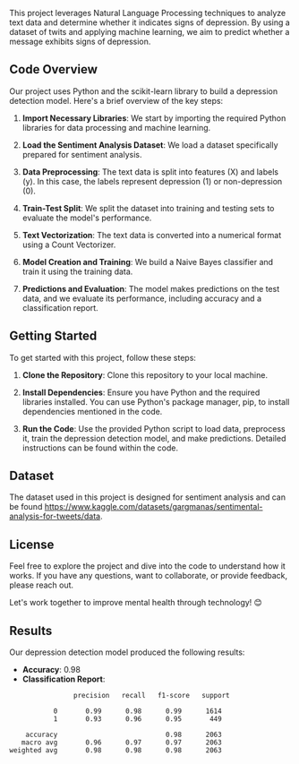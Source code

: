 
This project leverages Natural Language Processing techniques to analyze text data and determine whether it indicates signs of depression. By using a dataset of twits and applying machine learning, we aim to predict whether a message exhibits signs of depression.

## Code Overview

Our project uses Python and the scikit-learn library to build a depression detection model. Here's a brief overview of the key steps:

1. **Import Necessary Libraries**: We start by importing the required Python libraries for data processing and machine learning.

2. **Load the Sentiment Analysis Dataset**: We load a dataset specifically prepared for sentiment analysis.

3. **Data Preprocessing**: The text data is split into features (X) and labels (y). In this case, the labels represent depression (1) or non-depression (0).

4. **Train-Test Split**: We split the dataset into training and testing sets to evaluate the model's performance.

5. **Text Vectorization**: The text data is converted into a numerical format using a Count Vectorizer.

6. **Model Creation and Training**: We build a Naive Bayes classifier and train it using the training data.

7. **Predictions and Evaluation**: The model makes predictions on the test data, and we evaluate its performance, including accuracy and a classification report.

## Getting Started

To get started with this project, follow these steps:

1. **Clone the Repository**: Clone this repository to your local machine.

2. **Install Dependencies**: Ensure you have Python and the required libraries installed. You can use Python's package manager, pip, to install dependencies mentioned in the code.

3. **Run the Code**: Use the provided Python script to load data, preprocess it, train the depression detection model, and make predictions. Detailed instructions can be found within the code.

## Dataset

The dataset used in this project is designed for sentiment analysis and can be found https://www.kaggle.com/datasets/gargmanas/sentimental-analysis-for-tweets/data.

## License

Feel free to explore the project and dive into the code to understand how it works. If you have any questions, want to collaborate, or provide feedback, please reach out.

Let's work together to improve mental health through technology! 😊


## Results

Our depression detection model produced the following results:

- **Accuracy**: 0.98
- **Classification Report**:
```
                precision   recall   f1-score   support

           0       0.99      0.98      0.99      1614
           1       0.93      0.96      0.95       449

    accuracy                           0.98      2063
   macro avg       0.96      0.97      0.97      2063
weighted avg       0.98      0.98      0.98      2063
```
